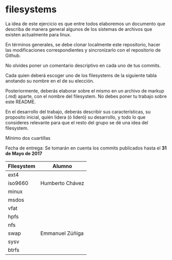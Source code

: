 # filesystems


La idea de este ejercicio es que entre todos elaboremos un documento que describa de manera general algunos de los sistemas de archivos que existen actualmente para linux.

En términos generales, se debe clonar localmente este repositorio, hacer las modificaciones correspondientes y sincronizarlo con el repositorio de Github.

No olvides poner un comentario descriptivo en cada uno de tus commits.

Cada quien deberá escoger uno de los filesystems de la siguiente tabla anotando su nombre en el de su elección.

Posteriormente, deberás elaborar sobre el mismo en un archivo de markup (.md) aparte, con el nombre del filesystem. No debes poner tu trabajo sobre este README.


En el desarrollo del trabajo, deberás describir sus características, su proposito inicial, quién lidera (ó lideró) su desarrollo, y todo lo que consideres relevante para que el resto del grupo se dé una idea del filesystem.

Mínimo dos cuartillas

Fecha de entrega: Se tomarán en cuenta los commits publicados hasta el **31 de Mayo de 2017**


FIlesystem  |  Alumno  
--|--
ext4  |  
iso9660  |  Humberto Chávez
minux  |  
msdos  |  
vfat  |  
hpfs  |  
nfs  |  
swap  |  Emmanuel Zúñiga
sysv  |  
btrfs  |  
